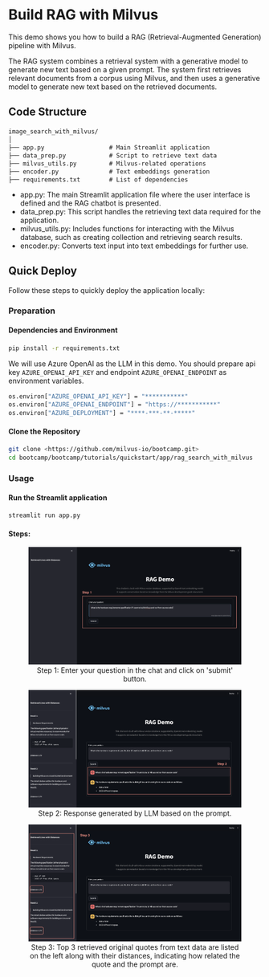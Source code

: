 # Build RAG with Milvus

This demo shows you how to build a RAG (Retrieval-Augmented Generation) pipeline with Milvus.<br>

The RAG system combines a retrieval system with a generative model to generate new text based on a given prompt. The system first retrieves relevant documents from a corpus using Milvus, and then uses a generative model to generate new text based on the retrieved documents.

## Code Structure
```text
image_search_with_milvus/
│
├── app.py                  # Main Streamlit application
├── data_prep.py            # Script to retrieve text data
├── milvus_utils.py         # Milvus-related operations
├── encoder.py              # Text embeddings generation
├── requirements.txt        # List of dependencies
```

- app.py: The main Streamlit application file where the user interface is defined and the RAG chatbot is presented.
- data_prep.py: This script handles the retrieving text data required for the application.
- milvus_utils.py: Includes functions for interacting with the Milvus database, such as creating collection and retrieving search results. 
- encoder.py: Converts text input into text embeddings for further use. 

## Quick Deploy

Follow these steps to quickly deploy the application locally:

### Preparation

#### Dependencies and Environment
```sh
pip install -r requirements.txt
```
We will use Azure OpenAI as the LLM in this demo. You should prepare api key `AZURE_OPENAI_API_KEY` and endpoint `AZURE_OPENAI_ENDPOINT` as environment variables.
```sh
os.environ["AZURE_OPENAI_API_KEY"] = "***********"
os.environ["AZURE_OPENAI_ENDPOINT"] = "https://***********"
os.environ["AZURE_DEPLOYMENT"] = "****-***-**-*****"
```

#### Clone the Repository
```sh
git clone <https://github.com/milvus-io/bootcamp.git>
cd bootcamp/bootcamp/tutorials/quickstart/app/rag_search_with_milvus
```

### Usage
#### Run the Streamlit application
```sh
streamlit run app.py
```
#### Steps:
<div style="text-align: center;">
  <figure>
    <img src="./pics/step1.png" alt="Description of Image" width="700"/>
    <figcaption>Step 1: Enter your question in the chat and click on 'submit' button.</figcaption>
  </figure>
</div>

<div style="text-align: center;">
  <figure>
    <img src="./pics/step2.png" alt="Description of Image" width="700"/>
    <figcaption>Step 2: Response generated by LLM based on the prompt.</figcaption>
  </figure>
</div>

<div style="text-align: center;">
  <figure>
    <img src="./pics/step3.png" alt="Description of Image" width="700"/>
    <figcaption>Step 3: Top 3 retrieved original quotes from text data are listed on the left along with their distances, indicating how related the quote and the prompt are. </figcaption>
  </figure>
</div>